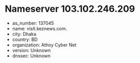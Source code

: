 # Nameserver 103.102.246.209

* as_number: 137045
* name: visit.keznews.com.
* city: Dhaka
* country: BD
* organization: Athoy Cyber Net
* version: Unknown
* dnssec: Unknown
